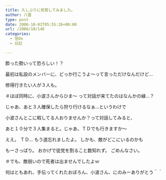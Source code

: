 ```yaml
---
title: 久しぶりに党首してみました。
author: 八雲
type: post
date: 2006-10-01T05:55:26+00:00
url: /2006/10/146
categories:
  - 信On
  - 日記

---
```

酔った勢いって恐ろしい！？

最初は私設のメンバーに、どっか行こうよ～って言っただけなんだけど…
  
修得行きたい人が３人も。
  
＃ほぼ同時に、小波さんからひま～ って対話が来てたのはなんかの縁…？
  
じゃあ、あと３人確保したら狩り行けるなぁ…というわけで
  
小波さんとこに暇してる人おりませんか？って対話してみると、
  
あと１０分で３人集まると。じゃあ、ＴＤでも行きますか～

ええ。 ＴＤ… もう道忘れましたよ。 しかも、敵がどこにいるのかも
  
もーさっぱり。 おかげで徒党を割ること数知れず。 ごめんなさい。
  
＃でも、敵弱いので死者は出ませんでしたよｗ

何はともあれ、手伝ってくれたおぼろん、小波さん、にのみーありがとう＾＾
